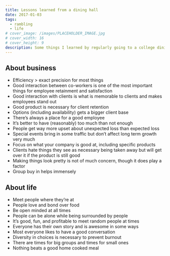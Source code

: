 ```yaml
---
title: Lessons learned from a dining hall
date: 2017-01-03
tags:
  - rambling
  - life
# cover_image: /images/PLACEHOLDER_IMAGE.jpg
# cover_width: 16
# cover_height: 9
description: Some things I learned by regularly going to a college dining hall.
---
```


## About business

- Efficiency > exact precision for most things
- Good interaction between co-workers is one of the most important things for employee retainment and satisfaction
- Good interaction with clients is what is memorable to clients and makes employees stand out
- Good product is necessary for client retention
- Options (including availability) gets a bigger client base
- There’s always a place for a good employee
- It’s better to have (reasonably) too much than not enough
- People get way more upset about unexpected loss than expected loss
- Special events bring in some traffic but don’t affect long term growth very much
- Focus on what your company is good at, including specific products
- Clients hate things they see as necessary being taken away but will get over it if the product is still good
- Making things look pretty is not of much concern, though it does play a factor
- Group buy in helps immensely

## About life

- Meet people where they’re at
- People love and bond over food
- Be open minded at all times
- People can be alone while being surrounded by people
- It’s good, fun, and profitable to meet random people at times
- Everyone has their own story and is awesome in some ways
- Most everyone likes to have a good conversation
- Diversity in choices is necessary to prevent burnout
- There are times for big groups and times for small ones
- Nothing beats a good home cooked meal
